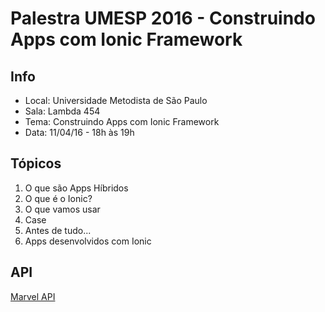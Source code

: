 # Palestra UMESP 2016 - Construindo Apps com Ionic Framework

## Info

* Local: Universidade Metodista de São Paulo
* Sala: Lambda 454
* Tema: Construindo Apps com Ionic Framework
* Data: 11/04/16 - 18h às 19h

## Tópicos

1. O que são Apps Híbridos
2. O que é o Ionic?
3. O que vamos usar
4. Case
5. Antes de tudo...
6. Apps desenvolvidos com Ionic

## API

[Marvel API](https://developer.marvel.com/)
